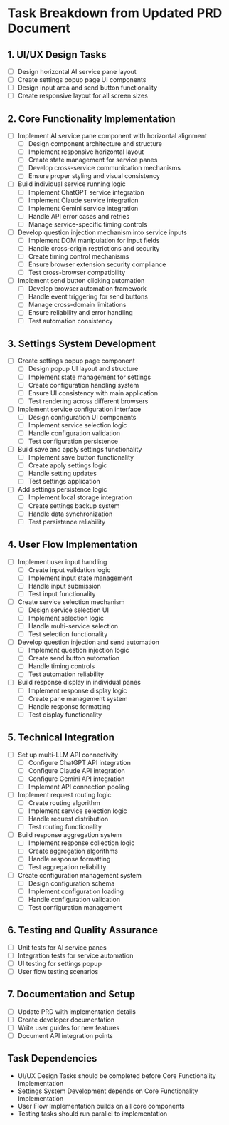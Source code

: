 # Task Breakdown from Updated PRD Document

## 1. **UI/UX Design Tasks**
- [ ] Design horizontal AI service pane layout
- [ ] Create settings popup page UI components
- [ ] Design input area and send button functionality
- [ ] Create responsive layout for all screen sizes

## 2. **Core Functionality Implementation**
- [ ] Implement AI service pane component with horizontal alignment
  - [ ] Design component architecture and structure
  - [ ] Implement responsive horizontal layout
  - [ ] Create state management for service panes
  - [ ] Develop cross-service communication mechanisms
  - [ ] Ensure proper styling and visual consistency
- [ ] Build individual service running logic
  - [ ] Implement ChatGPT service integration
  - [ ] Implement Claude service integration  
  - [ ] Implement Gemini service integration
  - [ ] Handle API error cases and retries
  - [ ] Manage service-specific timing controls
- [ ] Develop question injection mechanism into service inputs
  - [ ] Implement DOM manipulation for input fields
  - [ ] Handle cross-origin restrictions and security
  - [ ] Create timing control mechanisms
  - [ ] Ensure browser extension security compliance
  - [ ] Test cross-browser compatibility
- [ ] Implement send button clicking automation
  - [ ] Develop browser automation framework
  - [ ] Handle event triggering for send buttons
  - [ ] Manage cross-domain limitations
  - [ ] Ensure reliability and error handling
  - [ ] Test automation consistency

## 3. **Settings System Development**
- [ ] Create settings popup page component
  - [ ] Design popup UI layout and structure
  - [ ] Implement state management for settings
  - [ ] Create configuration handling system
  - [ ] Ensure UI consistency with main application
  - [ ] Test rendering across different browsers
- [ ] Implement service configuration interface
  - [ ] Design configuration UI components
  - [ ] Implement service selection logic
  - [ ] Handle configuration validation
  - [ ] Test configuration persistence
- [ ] Build save and apply settings functionality
  - [ ] Implement save button functionality
  - [ ] Create apply settings logic
  - [ ] Handle setting updates
  - [ ] Test settings application
- [ ] Add settings persistence logic
  - [ ] Implement local storage integration
  - [ ] Create settings backup system
  - [ ] Handle data synchronization
  - [ ] Test persistence reliability

## 4. **User Flow Implementation**
- [ ] Implement user input handling
  - [ ] Create input validation logic
  - [ ] Implement input state management
  - [ ] Handle input submission
  - [ ] Test input functionality
- [ ] Create service selection mechanism
  - [ ] Design service selection UI
  - [ ] Implement selection logic
  - [ ] Handle multi-service selection
  - [ ] Test selection functionality
- [ ] Develop question injection and send automation
  - [ ] Implement question injection logic
  - [ ] Create send button automation
  - [ ] Handle timing controls
  - [ ] Test automation reliability
- [ ] Build response display in individual panes
  - [ ] Implement response display logic
  - [ ] Create pane management system
  - [ ] Handle response formatting
  - [ ] Test display functionality

## 5. **Technical Integration**
- [ ] Set up multi-LLM API connectivity
  - [ ] Configure ChatGPT API integration
  - [ ] Configure Claude API integration
  - [ ] Configure Gemini API integration
  - [ ] Implement API connection pooling
- [ ] Implement request routing logic
  - [ ] Create routing algorithm
  - [ ] Implement service selection logic
  - [ ] Handle request distribution
  - [ ] Test routing functionality
- [ ] Build response aggregation system
  - [ ] Implement response collection logic
  - [ ] Create aggregation algorithms
  - [ ] Handle response formatting
  - [ ] Test aggregation reliability
- [ ] Create configuration management system
  - [ ] Design configuration schema
  - [ ] Implement configuration loading
  - [ ] Handle configuration validation
  - [ ] Test configuration management

## 6. **Testing and Quality Assurance**
- [ ] Unit tests for AI service panes
- [ ] Integration tests for service automation
- [ ] UI testing for settings popup
- [ ] User flow testing scenarios

## 7. **Documentation and Setup**
- [ ] Update PRD with implementation details
- [ ] Create developer documentation
- [ ] Write user guides for new features
- [ ] Document API integration points

## Task Dependencies
- UI/UX Design Tasks should be completed before Core Functionality Implementation
- Settings System Development depends on Core Functionality Implementation
- User Flow Implementation builds on all core components
- Testing tasks should run parallel to implementation
